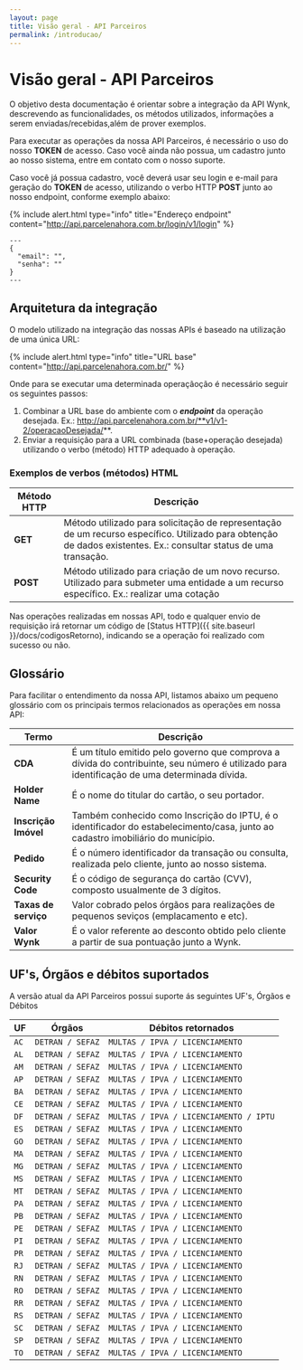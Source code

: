 ```yaml
---
layout: page
title: Visão geral - API Parceiros
permalink: /introducao/
---
```


# Visão geral - API Parceiros

O objetivo desta documentação é orientar sobre a integração da API Wynk, descrevendo as funcionalidades, os métodos utilizados, informações a serem enviadas/recebidas,além de prover exemplos.

Para executar as operações da nossa API Parceiros, é necessário o uso do nosso **TOKEN** de acesso. Caso você ainda não possua, um cadastro junto ao nosso sistema, entre em contato com o nosso suporte.

Caso você já possua cadastro, você deverá usar seu login e e-mail para geração do **TOKEN** de acesso, utilizando o verbo HTTP **POST** junto ao nosso endpoint, conforme exemplo abaixo:

{% include alert.html type="info" title="Endereço endpoint" content="http://api.parcelenahora.com.br/login/v1/login" %}

```
---
{
  "email": "",
  "senha": ""
}
---
```
## Arquitetura da integração

O modelo utilizado na integração das nossas APIs é baseado na utilização de uma única URL:

{% include alert.html type="info" title="URL base" content="http://api.parcelenahora.com.br/" %}

Onde para se executar uma determinada operaçãoção é necessário seguir os seguintes passos:

1. Combinar a URL base do ambiente com o **_endpoint_** da operação desejada. Ex.: http://api.parcelenahora.com.br/**v1/v1-2/operacaoDesejada/**.
2. Enviar a requisição para a URL combinada (base+operação desejada) utilizando o verbo (método) HTTP adequado à operação.

### Exemplos de verbos (métodos) HTML

|Método HTTP|Descrição|
|---|---|
|**GET**|Método utilizado para solicitação de representação de um recurso específico. Utilizado para obtenção de dados existentes. Ex.: consultar status de uma transação.|
|**POST**|Método utilizado para criação de um novo recurso. Utilizado para submeter uma entidade a um recurso específico. Ex.: realizar uma cotação|

Nas operações realizadas em nossas API, todo e qualquer envio de requisição irá retornar um código de [Status HTTP]({{ site.baseurl }}/docs/codigosRetorno), indicando se a operação foi realizado com sucesso ou não.

## Glossário 

Para facilitar o entendimento da nossa API, listamos abaixo um pequeno glossário com os principais termos relacionados as operações em nossa API:

|Termo|Descrição|
|---|---|
|**CDA**|É um título emitido pelo governo que comprova a dívida do contribuinte, seu número é utilizado para identificação de uma determinada dívida.|
|**Holder Name**|É o nome do titular do cartão, o seu portador.|
|**Inscrição Imóvel**|Também conhecido como Inscrição do IPTU, é o identificador do estabelecimento/casa, junto ao cadastro imobiliário do município.|
|**Pedido**|É o número identificador da transação ou consulta, realizada pelo cliente, junto ao nosso sistema.|
|**Security Code**|É o código de segurança do cartão (CVV), composto usualmente de 3 dígitos.|
|**Taxas de serviço**|Valor cobrado pelos órgãos para realizações de pequenos seviços (emplacamento e etc).|
|**Valor Wynk**|É o valor referente ao desconto obtido pelo cliente a partir de sua pontuação junto a Wynk.|

## UF's, Órgãos e débitos suportados

A versão atual da API Parceiros possui suporte ás seguintes UF's, Órgãos e Débitos

| UF      | Órgãos            | Débitos retornados                  |
|---------|-------------------|-------------------------------------|
| `AC`      | `DETRAN / SEFAZ`    | `MULTAS / IPVA / LICENCIAMENTO`                                |
| `AL`      | `DETRAN / SEFAZ`    | `MULTAS / IPVA / LICENCIAMENTO`                                 |
| `AM`      | `DETRAN / SEFAZ`    | `MULTAS / IPVA / LICENCIAMENTO`                            |
| `AP`      | `DETRAN / SEFAZ`    | `MULTAS / IPVA / LICENCIAMENTO`                                  |
| `BA`      | `DETRAN / SEFAZ`    | `MULTAS / IPVA / LICENCIAMENTO`                                  |
| `CE`      | `DETRAN / SEFAZ`    | `MULTAS / IPVA / LICENCIAMENTO`                                  |
| `DF`      | `DETRAN / SEFAZ`    | `MULTAS / IPVA / LICENCIAMENTO / IPTU` |
| `ES`      | `DETRAN / SEFAZ`    | `MULTAS / IPVA / LICENCIAMENTO`                               |
| `GO`      | `DETRAN / SEFAZ`    | `MULTAS / IPVA / LICENCIAMENTO`                              |
| `MA`      | `DETRAN / SEFAZ`    | `MULTAS / IPVA / LICENCIAMENTO`                                  |
| `MG`      | `DETRAN / SEFAZ`    | `MULTAS / IPVA / LICENCIAMENTO`                             |
| `MS`      | `DETRAN / SEFAZ`    | `MULTAS / IPVA / LICENCIAMENTO`                                |
| `MT`      | `DETRAN / SEFAZ`    | `MULTAS / IPVA / LICENCIAMENTO`                                  |
| `PA`      | `DETRAN / SEFAZ`    | `MULTAS / IPVA / LICENCIAMENTO`                                |
| `PB`      | `DETRAN / SEFAZ`    | `MULTAS / IPVA / LICENCIAMENTO`                                |
| `PE`      | `DETRAN / SEFAZ`    | `MULTAS / IPVA / LICENCIAMENTO`                                |
| `PI`      | `DETRAN / SEFAZ`    | `MULTAS / IPVA / LICENCIAMENTO`                                 |
| `PR`      | `DETRAN / SEFAZ`    | `MULTAS / IPVA / LICENCIAMENTO`                                  |
| `RJ`      | `DETRAN / SEFAZ`    | `MULTAS / IPVA / LICENCIAMENTO`                               |
| `RN`      | `DETRAN / SEFAZ`    | `MULTAS / IPVA / LICENCIAMENTO`                               |
| `RO`      | `DETRAN / SEFAZ`    | `MULTAS / IPVA / LICENCIAMENTO`                               |
| `RR`      | `DETRAN / SEFAZ`    | `MULTAS / IPVA / LICENCIAMENTO`                                |
| `RS`      | `DETRAN / SEFAZ`    | `MULTAS / IPVA / LICENCIAMENTO`                               |
| `SC`      | `DETRAN / SEFAZ`    | `MULTAS / IPVA / LICENCIAMENTO`                               |
| `SP`      | `DETRAN / SEFAZ`    | `MULTAS / IPVA / LICENCIAMENTO`                                |
| `TO`      | `DETRAN / SEFAZ`    | `MULTAS / IPVA / LICENCIAMENTO`                                |

